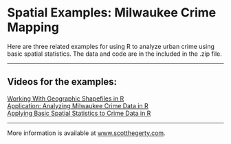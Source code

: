 # Spatial Examples: Milwaukee Crime Mapping

Here are three related examples for using R to analyze urban crime using basic spatial statistics.
The data and code are in the included in the .zip file. 

***
## Videos for the examples:

[Working With Geographic Shapefiles in R](https://youtu.be/dZ5KqWJfLqc)                                                          
[Application: Analyzing Milwaukee Crime Data in R](https://youtu.be/7KcvH8KVbLE)                                                 
[Applying Basic Spatial Statistics to Crime Data in R](https://youtu.be/-4zrbmpoQE0)                                                

***
More information is available at www.scotthegerty.com.
